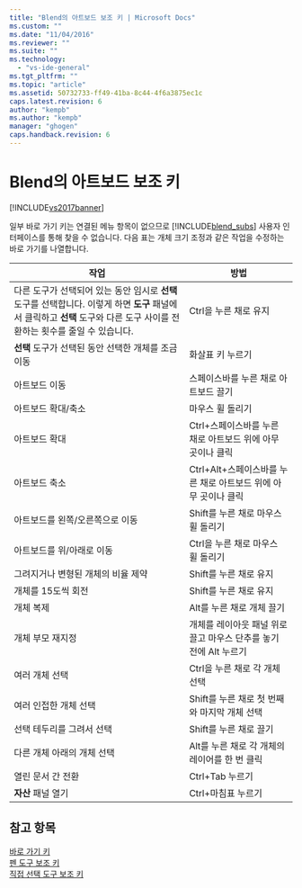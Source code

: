 ```yaml
---
title: "Blend의 아트보드 보조 키 | Microsoft Docs"
ms.custom: ""
ms.date: "11/04/2016"
ms.reviewer: ""
ms.suite: ""
ms.technology: 
  - "vs-ide-general"
ms.tgt_pltfrm: ""
ms.topic: "article"
ms.assetid: 50732733-ff49-41ba-8c44-4f6a3875ec1c
caps.latest.revision: 6
author: "kempb"
ms.author: "kempb"
manager: "ghogen"
caps.handback.revision: 6
---
```

# Blend의 아트보드 보조 키
[!INCLUDE[vs2017banner](../code-quality/includes/vs2017banner.md)]

일부 바로 가기 키는 연결된 메뉴 항목이 없으므로 [!INCLUDE[blend_subs](../debugger/includes/blend_subs_md.md)] 사용자 인터페이스를 통해 찾을 수 없습니다.  다음 표는 개체 크기 조정과 같은 작업을 수정하는 바로 가기를 나열합니다.  
  
|작업|방법|  
|--------|--------|  
|다른 도구가 선택되어 있는 동안 임시로 **선택** 도구를 선택합니다. 이렇게 하면 **도구** 패널에서 클릭하고 **선택** 도구와 다른 도구 사이를 전환하는 횟수를 줄일 수 있습니다.|Ctrl을 누른 채로 유지|  
|**선택** 도구가 선택된 동안 선택한 개체를 조금 이동|화살표 키 누르기|  
|아트보드 이동|스페이스바를 누른 채로 아트보드 끌기|  
|아트보드 확대\/축소|마우스 휠 돌리기|  
|아트보드 확대|Ctrl\+스페이스바를 누른 채로 아트보드 위에 아무 곳이나 클릭|  
|아트보드 축소|Ctrl\+Alt\+스페이스바를 누른 채로 아트보드 위에 아무 곳이나 클릭|  
|아트보드를 왼쪽\/오른쪽으로 이동|Shift를 누른 채로 마우스 휠 돌리기|  
|아트보드를 위\/아래로 이동|Ctrl을 누른 채로 마우스 휠 돌리기|  
|그려지거나 변형된 개체의 비율 제약|Shift를 누른 채로 유지|  
|개체를 15도씩 회전|Shift를 누른 채로 유지|  
|개체 복제|Alt를 누른 채로 개체 끌기|  
|개체 부모 재지정|개체를 레이아웃 패널 위로 끌고 마우스 단추를 놓기 전에 Alt 누르기|  
|여러 개체 선택|Ctrl을 누른 채로 각 개체 선택|  
|여러 인접한 개체 선택|Shift를 누른 채로 첫 번째와 마지막 개체 선택|  
|선택 테두리를 그려서 선택|Shift를 누른 채로 끌기|  
|다른 개체 아래의 개체 선택|Alt를 누른 채로 각 개체의 레이어를 한 번 클릭|  
|열린 문서 간 전환|Ctrl\+Tab 누르기|  
|**자산** 패널 열기|Ctrl\+마침표 누르기|  
  
## 참고 항목  
 [바로 가기 키](../designers/keyboard-shortcuts-in-blend.md)   
 [펜 도구 보조 키](../designers/pen-tool-modifier-keys-in-blend.md)   
 [직접 선택 도구 보조 키](../designers/direct-selection-tool-modifier-keys-in-blend.md)